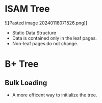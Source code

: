 # ISAM Tree
![[Pasted image 20240118071526.png]]
- Static Data Structure
- Data is contained only in the leaf pages.
- Non-leaf pages do not change.
# B+ Tree

## Bulk Loading
- A more efficent way to initialize the tree.